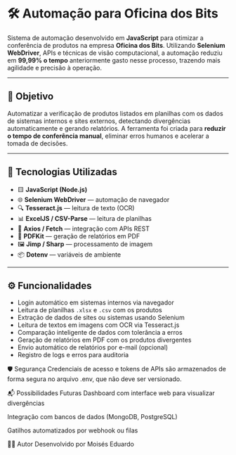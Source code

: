 # 🛠️ Automação para Oficina dos Bits

Sistema de automação desenvolvido em **JavaScript** para otimizar a conferência de produtos na empresa **Oficina dos Bits**. Utilizando **Selenium WebDriver**, APIs e técnicas de visão computacional, a automação reduziu em **99,99% o tempo** anteriormente gasto nesse processo, trazendo mais agilidade e precisão à operação.

---

## 🚀 Objetivo

Automatizar a verificação de produtos listados em planilhas com os dados de sistemas internos e sites externos, detectando divergências automaticamente e gerando relatórios. A ferramenta foi criada para **reduzir o tempo de conferência manual**, eliminar erros humanos e acelerar a tomada de decisões.

---

## 🧰 Tecnologias Utilizadas

- 🟨 **JavaScript (Node.js)**
- 🌐 **Selenium WebDriver** — automação de navegador
- 🔍 **Tesseract.js** — leitura de texto (OCR)
- 📊 **ExcelJS / CSV-Parse** — leitura de planilhas
- 🔁 **Axios / Fetch** — integração com APIs REST
- 🧾 **PDFKit** — geração de relatórios em PDF
- 🖼️ **Jimp / Sharp** — processamento de imagem
- 📦 **Dotenv** — variáveis de ambiente

---

## ⚙️ Funcionalidades

- Login automático em sistemas internos via navegador
- Leitura de planilhas `.xlsx` e `.csv` com os produtos
- Extração de dados de sites ou sistemas usando Selenium
- Leitura de textos em imagens com OCR via Tesseract.js
- Comparação inteligente de dados com tolerância a erros
- Geração de relatórios em PDF com os produtos divergentes
- Envio automático de relatórios por e-mail (opcional)
- Registro de logs e erros para auditoria

🛡️ Segurança
Credenciais de acesso e tokens de APIs são armazenados de forma segura no arquivo .env, que não deve ser versionado.

📬 Possibilidades Futuras
Dashboard com interface web para visualizar divergências

Integração com bancos de dados (MongoDB, PostgreSQL)

Gatilhos automatizados por webhook ou filas

🙋‍♂️ Autor
Desenvolvido por Moisés Eduardo
